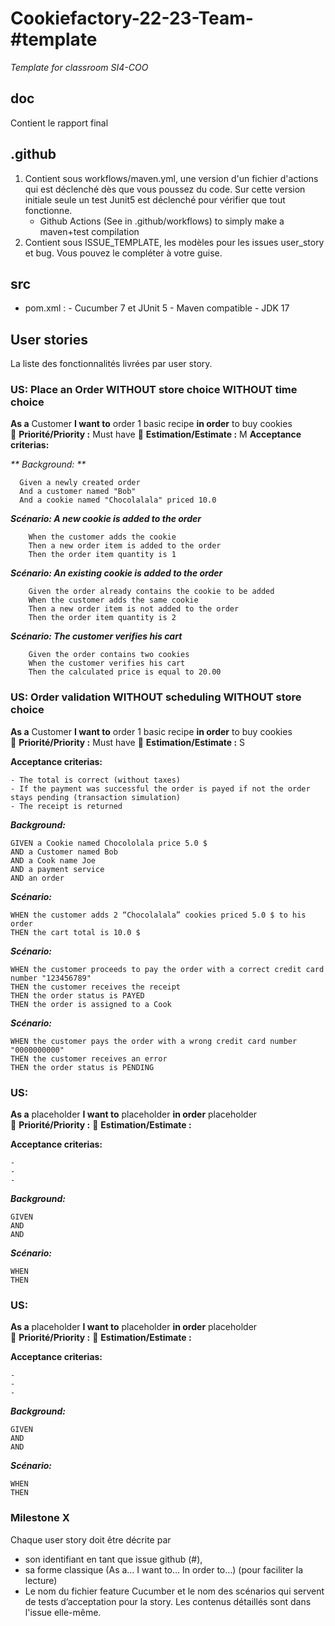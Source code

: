 # Cookiefactory-22-23-Team-#template
_Template for classroom SI4-COO_

## doc
Contient le rapport final

## .github
   1. Contient sous workflows/maven.yml, une version d'un fichier d'actions qui est déclenché dès que vous poussez du code. 
Sur cette version initiale seule un test Junit5 est déclenché pour vérifier que tout fonctionne.
       - Github Actions (See in .github/workflows) to simply make a maven+test compilation
  2. Contient sous ISSUE_TEMPLATE, les modèles pour les issues user_story et bug. Vous pouvez le compléter à votre guise.

## src
 - pom.xml : 
       - Cucumber 7 et JUnit 5
       - Maven compatible
       - JDK 17


## User stories 
La liste des fonctionnalités livrées par user story.<br>

### US: Place an Order WITHOUT store choice WITHOUT time choice
**As a** Customer **I want to** order 1 basic recipe **in order** to buy cookies<br>
:star2: **Priorité/Priority :** Must have
:star2: **Estimation/Estimate :** M
**Acceptance criterias:**<br>

_** Background: **_
```
  Given a newly created order
  And a customer named "Bob"
  And a cookie named "Chocolalala" priced 10.0
```

_**Scénario: A new cookie is added to the order**_<br>
```
    When the customer adds the cookie
    Then a new order item is added to the order
    Then the order item quantity is 1
```
_**Scénario: An existing cookie is added to the order**_<br>
```
    Given the order already contains the cookie to be added
    When the customer adds the same cookie
    Then a new order item is not added to the order
    Then the order item quantity is 2
```
_**Scénario: The customer verifies his cart**_<br>
```
    Given the order contains two cookies
    When the customer verifies his cart
    Then the calculated price is equal to 20.00
```

### US: Order validation WITHOUT scheduling WITHOUT store choice
**As a** Customer **I want to** order 1 basic recipe **in order** to buy cookies<br>
:star2: **Priorité/Priority :** Must have
:star2: **Estimation/Estimate :** S

**Acceptance criterias:**<br>
```
- The total is correct (without taxes)
- If the payment was successful the order is payed if not the order stays pending (transaction simulation)
- The receipt is returned
```

_**Background:**_<br>
```
GIVEN a Cookie named Chocololala price 5.0 $
AND a Customer named Bob
AND a Cook name Joe
AND a payment service
AND an order
```

_**Scénario:**_<br>
```
WHEN the customer adds 2 “Chocolalala” cookies priced 5.0 $ to his order	
THEN the cart total is 10.0 $
```

_**Scénario:**_<br>
```
WHEN the customer proceeds to pay the order with a correct credit card number "123456789"
THEN the customer receives the receipt
THEN the order status is PAYED
THEN the order is assigned to a Cook
```

_**Scénario:**_<br>
```
WHEN the customer pays the order with a wrong credit card number "0000000000"
THEN the customer receives an error
THEN the order status is PENDING
```

### US: 
**As a** placeholder **I want to** placeholder **in order** placeholder<br>
:star2: **Priorité/Priority :** 
:star2: **Estimation/Estimate :** 

**Acceptance criterias:**<br>
```
- 
- 
- 
```

_**Background:**_<br>
```
GIVEN 
AND 
AND 
```

_**Scénario:**_<br>
```
WHEN 
THEN 
```


### US: 
**As a** placeholder **I want to** placeholder **in order** placeholder<br>
:star2: **Priorité/Priority :** 
:star2: **Estimation/Estimate :** 

**Acceptance criterias:**<br>
```
- 
- 
- 
```

_**Background:**_<br>
```
GIVEN 
AND 
AND 
```

_**Scénario:**_<br>
```
WHEN 
THEN 
```


### Milestone X

Chaque user story doit être décrite par 
   - son identifiant en tant que issue github (#), 
   - sa forme classique (As a… I want to… In order to…) (pour faciliter la lecture)
   - Le nom du fichier feature Cucumber et le nom des scénarios qui servent de tests d’acceptation pour la story.
   Les contenus détaillés sont dans l'issue elle-même.
   
   
